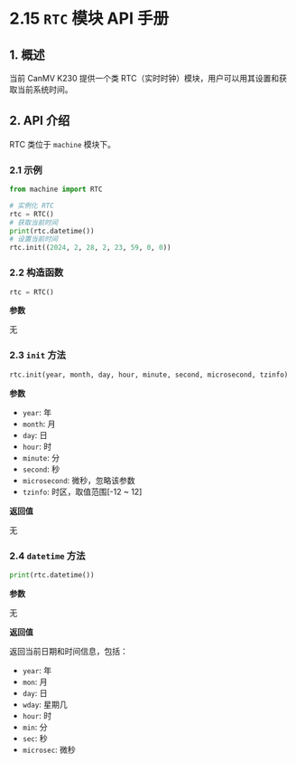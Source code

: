 # 2.15 `RTC` 模块 API 手册

## 1. 概述

当前 CanMV K230 提供一个类 RTC（实时时钟）模块，用户可以用其设置和获取当前系统时间。

## 2. API 介绍

RTC 类位于 `machine` 模块下。

### 2.1 示例

```python
from machine import RTC

# 实例化 RTC
rtc = RTC()
# 获取当前时间
print(rtc.datetime())
# 设置当前时间
rtc.init((2024, 2, 28, 2, 23, 59, 0, 0))
```

### 2.2 构造函数

```python
rtc = RTC()
```

**参数**

无

### 2.3 `init` 方法

```python
rtc.init(year, month, day, hour, minute, second, microsecond, tzinfo)
```

**参数**

- `year`: 年
- `month`: 月
- `day`: 日
- `hour`: 时
- `minute`: 分
- `second`: 秒
- `microsecond`: 微秒，忽略该参数
- `tzinfo`: 时区，取值范围[-12 ~ 12]

**返回值**

无

### 2.4 `datetime` 方法

```python
print(rtc.datetime())
```

**参数**

无

**返回值**

返回当前日期和时间信息，包括：

- `year`: 年
- `mon`: 月
- `day`: 日
- `wday`: 星期几
- `hour`: 时
- `min`: 分
- `sec`: 秒
- `microsec`: 微秒
